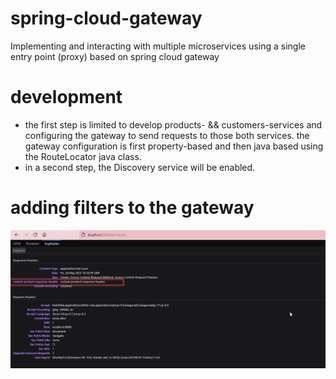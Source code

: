 # spring-cloud-gateway
Implementing and interacting with multiple microservices using a single entry point (proxy) based on spring cloud gateway
# development
- the first step is limited to develop products- && customers-services and configuring the gateway
    to send requests to those both services. the gateway configuration is first property-based
    and then java based using the RouteLocator java class. 
- in a second step, the Discovery service will be enabled.

# adding filters to the gateway
![img.png](img.png)